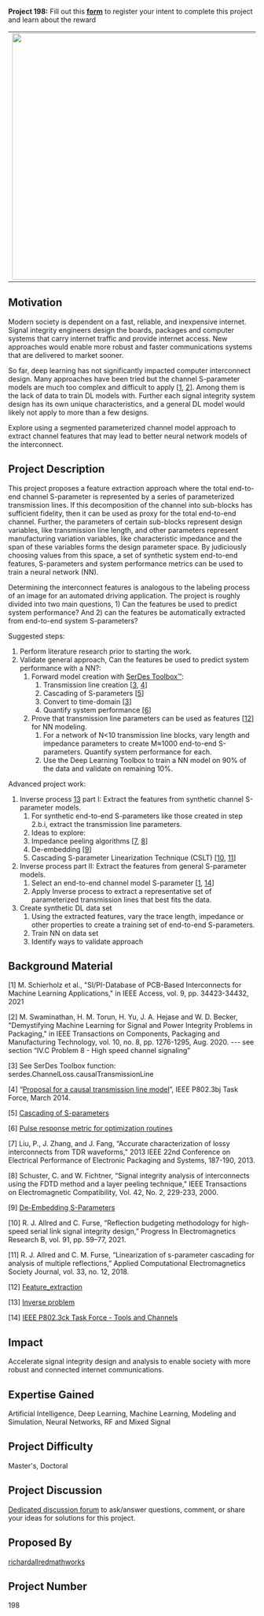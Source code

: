 **Project 198:** Fill out this <strong>[form](https://forms.office.com/Pages/ResponsePage.aspx?id=ETrdmUhDaESb3eUHKx3B5lOTzSa_A6lPqq2LJKzvpM5UMTBZRkc4UTRETjFERVRDWllQRE40OUFSQS4u)</strong> to  register your intent to complete this project and learn about the reward

<table>
<td><img src="https://gist.githubusercontent.com/robertogl/e0115dc303472a9cfd52bbbc8edb7665/raw/backplane.png"  width=500 /></td>
<td><p><h1>Signal Integrity Channel Feature Extraction for Deep Learning</h1></p>
<p> Develop a deep learning approach for signal integrity applications. </p>
</table>

## Motivation

Modern society is dependent on a fast, reliable, and inexpensive internet.  Signal integrity engineers design the boards, packages and computer systems that carry internet traffic and provide internet access.  New approaches would enable more robust and faster communications systems that are delivered to market sooner. 

So far, deep learning has not significantly impacted computer interconnect design.  Many approaches have been tried but the channel S-parameter models are much too complex and difficult to apply [[1](#schierholz), [2](#swaminathan)]. Among them is the lack of data to train DL models with.  Further each signal integrity system design has its own unique characteristics, and a general DL model would likely not apply to more than a few designs.  

Explore using a segmented parameterized channel model approach to extract channel features that may lead to better neural network models of the interconnect.  

## Project Description

This project proposes a feature extraction approach where the total end-to-end channel S-parameter is represented by a series of parameterized transmission lines.  If this decomposition of the channel into sub-blocks has sufficient fidelity, then it can be used as proxy for the total end-to-end channel.  Further, the parameters of certain sub-blocks represent design variables, like transmission line length, and other parameters represent manufacturing variation variables, like characteristic impedance and the span of these variables forms the design parameter space.  By judiciously choosing values from this space, a set of synthetic system end-to-end features, S-parameters and system performance metrics can be used to train a neural network (NN). 

Determining the interconnect features is analogous to the labeling process of an image for an automated driving application. The project is roughly divided into two main questions, 1) Can the features be used to predict system performance? And 2) can the features be automatically extracted from end-to-end system S-parameters? 

Suggested steps:  

1. Perform literature research prior to starting the work. 
2. Validate general approach, Can the features be used to predict system performance with a NN?:  
    1. Forward model creation with [SerDes Toolbox™](https://www.mathworks.com/products/serdes.html):
        1. Transmission line creation [[3](#serdesfun), [4](#ctlm)]
        2. Cascading of S-parameters [[5](#cascade)]
        3. Convert to time-domain [[3](#serdesfun)]
        4. Quantify system performance [[6](#optpulse)] 
    2. Prove that transmission line parameters can be used as features [[12](#fe)] for NN modeling.
        1. 	For a network of N<10 transmission line blocks, vary length and impedance parameters to create M≈1000 end-to-end S-parameters.  Quantify system performance for each.
        2. 	Use the Deep Learning Toolbox to train a NN model on 90% of the data and validate on remaining 10%.

Advanced project work:
1.	Inverse process [13](#ip) part I: Extract the features from synthetic channel S-parameter models.
    1.	For synthetic end-to-end S-parameters like those created in step 2.b.i, extract the transmission line parameters.
    2.	Ideas to explore: 
      1.  Impedance peeling algorithms [[7](#liu), [8](#schuster)]
      2.  De-embedding [[9](#deembed)]
      3.  Cascading S-parameter Linearization Technique (CSLT) [[10](#allred21), [11](#allred18)]
2.	Inverse process part II: Extract the features from general S-parameter models.
    1.	Select an end-to-end channel model S-parameter [[1](#schierholz), [14](#toolschannels)]
    2.	Apply Inverse process to extract a representative set of parameterized transmission lines that best fits the data.
3.	Create synthetic DL data set
    1.	Using the extracted features, vary the trace length, impedance or other properties to create a training set of end-to-end S-parameters.
    2.	Train NN on data set 
    3.	Identify ways to validate approach

## Background Material

<a name="schierholz"></a>[1] M. Schierholz et al., "SI/PI-Database of PCB-Based Interconnects for Machine Learning Applications," in IEEE Access, vol. 9, pp. 34423-34432, 2021 

<a name="swaminathan"></a>[2] M. Swaminathan, H. M. Torun, H. Yu, J. A. Hejase and W. D. Becker, "Demystifying Machine Learning for Signal and Power Integrity Problems in Packaging," in IEEE Transactions on Components, Packaging and Manufacturing Technology, vol. 10, no. 8, pp. 1276-1295, Aug. 2020.  --- see section “IV.C Problem 8 - High speed channel signaling” 

<a name="serdesfun"></a>[3] See SerDes Toolbox function: serdes.ChannelLoss.causalTransmissionLine 

<a name="ctlm"></a>[4] “[Proposal for a causal transmission line model](http://www.ieee802.org/3/bj/public/mar14/healey_3bj_01_0314.pdf)”, IEEE P802.3bj Task Force, March 2014. 

<a name="cascade"></a>[5] [Cascading of S-parameters](https://www.mathworks.com/help/rf/ref/cascadesparams.html) 

<a name="optpulse"></a>[6] [Pulse response metric for optimization routines](https://www.mathworks.com/help/serdes/ref/optpulsemetric.html) 

<a name="liu"></a>[7] Liu, P., J. Zhang, and J. Fang, “Accurate characterization of lossy interconnects from TDR waveforms," 2013 IEEE 22nd Conference on Electrical Performance of Electronic Packaging and Systems, 187-190, 2013. 

<a name="schuster"></a>[8] Schuster, C. and W. Fichtner, “Signal integrity analysis of interconnects using the FDTD method and a layer peeling technique," IEEE Transactions on Electromagnetic Compatibility, Vol. 42, No. 2, 229-233, 2000. 

<a name="deembed"></a>[9] [De-Embedding S-Parameters](https://www.mathworks.com/help/rf/ug/de-embedding-s-parameters.html) 

<a name="allred21"></a>[10] R. J. Allred and C. Furse, “Reflection budgeting methodology for high-speed serial link signal integrity design,” Progress In Electromagnetics Research B, vol. 91, pp. 59–77, 2021. 

<a name="allred18"></a>[11] R. J. Allred and C. M. Furse, “Linearization of  s-parameter cascading for analysis of multiple reflections,” Applied Computational Electromagnetics Society Journal, vol. 33, no. 12, 2018. 

<a name="fe"></a>[12] [Feature_extraction](https://en.wikipedia.org/wiki/Feature_extraction) 

<a name="ip"></a>[13] [Inverse problem](https://en.wikipedia.org/wiki/Inverse_problem) 

<a name="toolschannels"></a>[14] [IEEE P802.3ck Task Force - Tools and Channels](https://www.ieee802.org/3/ck/public/tools/index.html) 

## Impact

Accelerate signal integrity design and analysis to enable society with more robust and connected internet communications. 

## Expertise Gained 

Artificial Intelligence, Deep Learning, Machine Learning, Modeling and Simulation, Neural Networks, RF and Mixed Signal


## Project Difficulty

Master's, Doctoral

## Project Discussion

[Dedicated discussion forum](https://github.com/mathworks/MathWorks-Excellence-in-Innovation/discussions/29) to ask/answer questions, comment, or share your ideas for solutions for this project.

## Proposed By 

[richardallredmathworks](https://github.com/richardallredmathworks)

## Project Number

198
